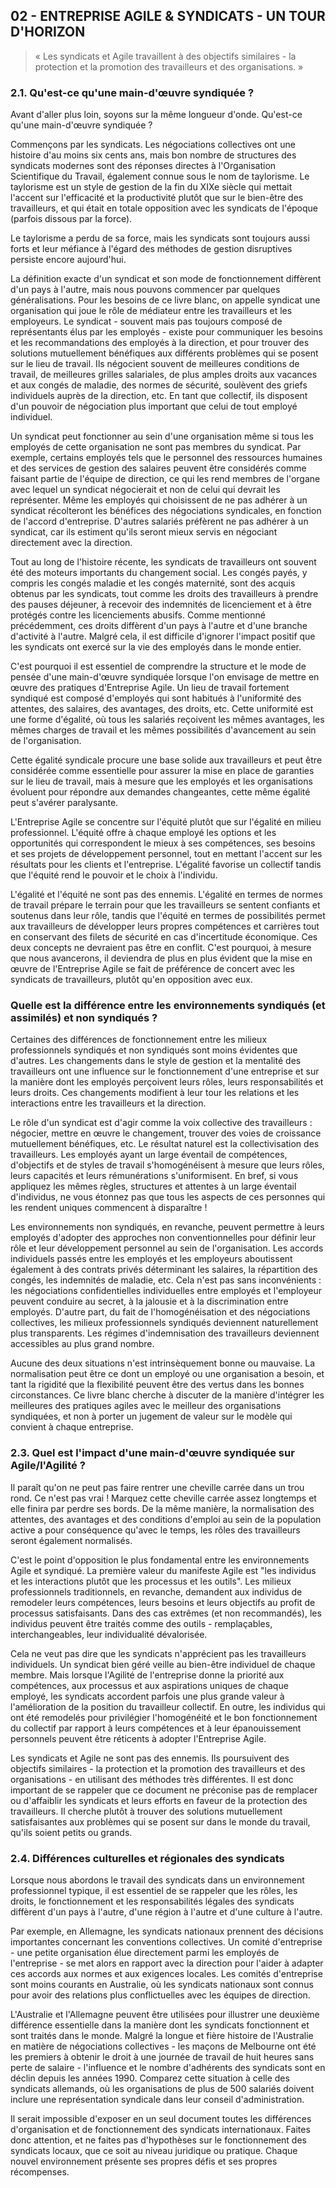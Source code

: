 ## 02 - ENTREPRISE AGILE & SYNDICATS - UN TOUR D'HORIZON

> « Les syndicats et Agile travaillent à des objectifs similaires - la protection et la promotion des travailleurs et des organisations. »

### 2.1. Qu'est-ce qu'une main-d'œuvre syndiquée ?

Avant d'aller plus loin, soyons sur la même longueur d'onde. Qu'est-ce qu'une
main-d'œuvre syndiquée ?

Commençons par les syndicats. Les négociations collectives ont une histoire d'au
moins six cents ans, mais bon nombre de structures des syndicats modernes sont
des réponses directes à l'Organisation Scientifique du Travail, également connue
sous le nom de taylorisme. Le taylorisme est un style de gestion de la fin du
XIXe siècle qui mettait l'accent sur l'efficacité et la productivité plutôt que
sur le bien-être des travailleurs, et qui était en totale opposition avec les
syndicats de l'époque (parfois dissous par la force).

Le taylorisme a perdu de sa force, mais les syndicats sont toujours aussi forts
et leur méfiance à l'égard des méthodes de gestion disruptives persiste encore
aujourd'hui.

La définition exacte d'un syndicat et son mode de fonctionnement diffèrent d'un
pays à l'autre, mais nous pouvons commencer par quelques généralisations. Pour
les besoins de ce livre blanc, on appelle syndicat une organisation qui joue le
rôle de médiateur entre les travailleurs et les employeurs. Le
syndicat - souvent mais pas toujours composé de représentants élus par les
employés - existe pour communiquer les besoins et les recommandations des
employés à la direction, et pour trouver des solutions mutuellement bénéfiques
aux différents problèmes qui se posent sur le lieu de travail. Ils négocient
souvent de meilleures conditions de travail, de meilleures grilles salariales,
de plus amples droits aux vacances et aux congés de maladie, des normes de
sécurité, soulèvent des griefs individuels auprès de la direction, etc. En tant
que collectif, ils disposent d'un pouvoir de négociation plus important que
celui de tout employé individuel.

Un syndicat peut fonctionner au sein d'une organisation même si tous les
employés de cette organisation ne sont pas membres du syndicat. Par exemple,
certains employés tels que le personnel des ressources humaines et des services
de gestion des salaires peuvent être considérés comme faisant partie de l'équipe
de direction, ce qui les rend membres de l'organe avec lequel un syndicat
négocierait et non de celui qui devrait les représenter. Même les employés qui
choisissent de ne pas adhérer à un syndicat récolteront les bénéfices des
négociations syndicales, en fonction de l'accord d'entreprise. D'autres salariés
préfèrent ne pas adhérer à un syndicat, car ils estiment qu'ils seront mieux
servis en négociant directement avec la direction.

Tout au long de l'histoire récente, les syndicats de travailleurs ont souvent
été des moteurs importants du changement social. Les congés payés, y compris les
congés maladie et les congés maternité, sont des acquis obtenus par les
syndicats, tout comme les droits des travailleurs à prendre des pauses déjeuner,
à recevoir des indemnités de licenciement et à être protégés contre les
licenciements abusifs. Comme mentionné précédemment, ces droits diffèrent d'un
pays à l'autre et d'une branche d'activité à l'autre. Malgré cela, il est
difficile d'ignorer l'impact positif que les syndicats ont exercé sur la vie des
employés dans le monde entier.

C'est pourquoi il est essentiel de comprendre la structure et le mode de pensée
d'une main-d'œuvre syndiquée lorsque l'on envisage de mettre en œuvre des
pratiques d'Entreprise Agile. Un lieu de travail fortement syndiqué est composé
d'employés qui sont habitués à l'uniformité des attentes, des salaires, des
avantages, des droits, etc. Cette uniformité est une forme d'égalité, où tous
les salariés reçoivent les mêmes avantages, les mêmes charges de travail et les
mêmes possibilités d'avancement au sein de l'organisation.

Cette égalité syndicale procure une base solide aux travailleurs et peut être
considérée comme essentielle pour assurer la mise en place de garanties sur le
lieu de travail, mais à mesure que les employés et les organisations évoluent
pour répondre aux demandes changeantes, cette même égalité peut s'avérer
paralysante.

L'Entreprise Agile se concentre sur l'équité plutôt que sur l'égalité en milieu
professionnel. L'équité offre à chaque employé les options et les opportunités
qui correspondent le mieux à ses compétences, ses besoins et ses projets de
développement personnel, tout en mettant l'accent sur les résultats pour les
clients et l'entreprise. L'égalité favorise un collectif tandis que l'équité
rend le pouvoir et le choix à l'individu.

L'égalité et l'équité ne sont pas des ennemis. L'égalité en termes de normes de
travail prépare le terrain pour que les travailleurs se sentent confiants et
soutenus dans leur rôle, tandis que l'équité en termes de possibilités permet
aux travailleurs de développer leurs propres compétences et carrières tout en
conservant des filets de sécurité en cas d'incertitude économique. Ces deux
concepts ne devraient pas être en conflit. C'est pourquoi, à mesure que nous
avancerons, il deviendra de plus en plus évident que la mise en œuvre de
l'Entreprise Agile se fait de préférence de concert avec les syndicats de
travailleurs, plutôt qu'en opposition avec eux.

### Quelle est la différence entre les environnements syndiqués (et assimilés) et non syndiqués ?

Certaines des différences de fonctionnement entre les milieux professionnels
syndiqués et non syndiqués sont moins évidentes que d'autres. Les changements
dans le style de gestion et la mentalité des travailleurs ont une influence sur
le fonctionnement d'une entreprise et sur la manière dont les employés
perçoivent leurs rôles, leurs responsabilités et leurs droits. Ces changements
modifient à leur tour les relations et les interactions entre les travailleurs
et la direction.

Le rôle d'un syndicat est d'agir comme la voix collective des travailleurs :
négocier, mettre en œuvre le changement, trouver des voies de croissance
mutuellement bénéfiques, etc. Le résultat naturel est la collectivisation des
travailleurs. Les employés ayant un large éventail de compétences, d'objectifs
et de styles de travail s'homogénéisent à mesure que leurs rôles, leurs
capacités et leurs rémunérations s'uniformisent. En bref, si vous appliquez les
mêmes règles, structures et attentes à un large éventail d'individus, ne vous
étonnez pas que tous les aspects de ces personnes qui les rendent uniques
commencent à disparaître !

Les environnements non syndiqués, en revanche, peuvent permettre à leurs
employés d'adopter des approches non conventionnelles pour définir leur rôle et
leur développement personnel au sein de l'organisation. Les accords individuels
passés entre les employés et les employeurs aboutissent également à des contrats
privés déterminant les salaires, la répartition des congés, les indemnités de
maladie, etc. Cela n'est pas sans inconvénients : les négociations
confidentielles individuelles entre employés et l'employeur peuvent conduire au
secret, à la jalousie et à la discrimination entre employés. D'autre part, du
fait de l'homogénéisation et des négociations collectives, les milieux
professionnels syndiqués deviennent naturellement plus transparents. Les régimes
d'indemnisation des travailleurs deviennent accessibles au plus grand nombre.

Aucune des deux situations n'est intrinsèquement bonne ou mauvaise. La
normalisation peut être ce dont un employé ou une organisation a besoin, et tant
la rigidité que la flexibilité peuvent être des vertus dans les bonnes
circonstances. Ce livre blanc cherche à discuter de la manière d'intégrer les
meilleures des pratiques agiles avec le meilleur des organisations syndiquées,
et non à porter un jugement de valeur sur le modèle qui convient à chaque
entreprise.

### 2.3. Quel est l'impact d'une main-d'œuvre syndiquée sur Agile/l'Agilité ?

Il paraît qu'on ne peut pas faire rentrer une cheville carrée dans un trou rond.
Ce n'est pas vrai ! Marquez cette cheville carrée assez longtemps et elle finira
par perdre ses bords. De la même manière, la normalisation des attentes, des
avantages et des conditions d'emploi au sein de la population active a pour
conséquence qu'avec le temps, les rôles des travailleurs seront également
normalisés.

C'est le point d'opposition le plus fondamental entre les environnements Agile
et syndiqué. La première valeur du manifeste Agile est "les individus et les
interactions plutôt que les processus et les outils". Les milieux professionnels
traditionnels, en revanche, demandent aux individus de remodeler leurs
compétences, leurs besoins et leurs objectifs au profit de processus
satisfaisants. Dans des cas extrêmes (et non recommandés), les individus peuvent
être traités comme des outils - remplaçables, interchangeables, leur
individualité dévalorisée.

Cela ne veut pas dire que les syndicats n'apprécient pas les travailleurs
individuels. Un syndicat bien géré veille au bien-être individuel de chaque
membre. Mais lorsque l'Agilité de l'entreprise donne la priorité aux
compétences, aux processus et aux aspirations uniques de chaque employé, les
syndicats accordent parfois une plus grande valeur à l'amélioration de la
position du travailleur collectif. En outre, les individus qui ont été remodelés
pour privilégier l'homogénéité et le bon fonctionnement du collectif par rapport
à leurs compétences et à leur épanouissement personnels peuvent être réticents à
adopter l'Entreprise Agile.

Les syndicats et Agile ne sont pas des ennemis. Ils poursuivent des objectifs
similaires - la protection et la promotion des travailleurs et des
organisations - en utilisant des méthodes très différentes. Il est donc
important de se rappeler que ce document ne préconise pas de remplacer ou
d'affaiblir les syndicats et leurs efforts en faveur de la protection des
travailleurs. Il cherche plutôt à trouver des solutions mutuellement
satisfaisantes aux problèmes qui se posent sur dans le monde du travail, qu'ils
soient petits ou grands.

### 2.4. Différences culturelles et régionales des syndicats

Lorsque nous abordons le travail des syndicats dans un environnement
professionnel typique, il est essentiel de se rappeler que les rôles, les
droits, le fonctionnement et les responsabilités légales des syndicats diffèrent
d'un pays à l'autre, d'une région à l'autre et d'une culture à l'autre.

Par exemple, en Allemagne, les syndicats nationaux prennent des décisions
importantes concernant les conventions collectives. Un comité d'entreprise - une
petite organisation élue directement parmi les employés de l'entreprise - se met
alors en rapport avec la direction pour l'aider à adapter ces accords aux normes
et aux exigences locales. Les comités d'entreprise sont moins courants en
Australie, où les syndicats nationaux sont connus pour avoir des relations plus
conflictuelles avec les équipes de direction.

L'Australie et l'Allemagne peuvent être utilisées pour illustrer une deuxième
différence essentielle dans la manière dont les syndicats fonctionnent et sont
traités dans le monde. Malgré la longue et fière histoire de l'Australie en
matière de négociations collectives - les maçons de Melbourne ont été les
premiers à obtenir le droit à une journée de travail de huit heures sans perte
de salaire - l'influence et le nombre d'adhérents des syndicats sont en déclin
depuis les années 1990. Comparez cette situation à celle des syndicats
allemands, où les organisations de plus de 500 salariés doivent inclure une
représentation syndicale dans leur conseil d'administration.

Il serait impossible d'exposer en un seul document toutes les différences
d'organisation et de fonctionnement des syndicats internationaux. Faites donc
attention, et ne faites pas d'hypothèses sur le fonctionnement des syndicats
locaux, que ce soit au niveau juridique ou pratique. Chaque nouvel environnement
présente ses propres défis et ses propres récompenses.
